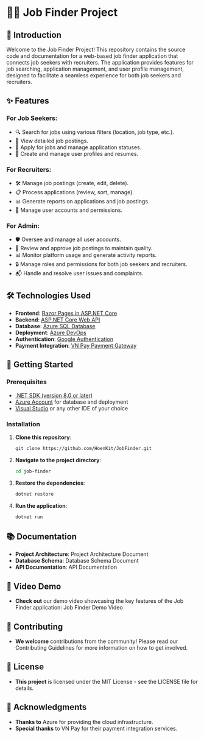 # 🧑‍💼 Job Finder Project

## 🚀 Introduction
Welcome to the Job Finder Project! This repository contains the source code and documentation for a web-based job finder application that connects job seekers with recruiters. The application provides features for job searching, application management, and user profile management, designed to facilitate a seamless experience for both job seekers and recruiters.

## ✨ Features

### For Job Seekers:
- 🔍 Search for jobs using various filters (location, job type, etc.).
- 📄 View detailed job postings.
- 📝 Apply for jobs and manage application statuses.
- 👤 Create and manage user profiles and resumes.

### For Recruiters:
- 🛠️ Manage job postings (create, edit, delete).
- 📋 Process applications (review, sort, manage).
- 📊 Generate reports on applications and job postings.
- 🔑 Manage user accounts and permissions.

### For Admin:
- 🛡️ Oversee and manage all user accounts.
- 👥 Review and approve job postings to maintain quality.
- 📊 Monitor platform usage and generate activity reports.
- 🔒 Manage roles and permissions for both job seekers and recruiters.
- 📬 Handle and resolve user issues and complaints.

## 🛠️ Technologies Used
- **Frontend**: [Razor Pages in ASP.NET Core](https://docs.microsoft.com/en-us/aspnet/core/razor-pages/)
- **Backend**: [ASP.NET Core Web API](https://docs.microsoft.com/en-us/aspnet/core/web-api/)
- **Database**: [Azure SQL Database](https://azure.microsoft.com/en-us/products/azure-sql/database)
- **Deployment**: [Azure DevOps](https://azure.microsoft.com/en-us/services/devops/)
- **Authentication**: [Google Authentication](https://developers.google.com/identity/sign-in/web/sign-in)
- **Payment Integration**: [VN Pay Payment Gateway](https://vnpay.vn/)

## 📖 Getting Started

### Prerequisites
- [.NET SDK (version 8.0 or later)](https://dotnet.microsoft.com/download/dotnet/8.0)
- [Azure Account](https://azure.microsoft.com/en-us/free/) for database and deployment
- [Visual Studio](https://visualstudio.microsoft.com/) or any other IDE of your choice

### Installation
1. **Clone this repository**:
   ```bash
   git clone https://github.com/HoenKit/JobFinder.git
2. **Navigate to the project directory**:
   ```bash
   cd job-finder
3. **Restore the dependencies**:
   ```bash
   dotnet restore
3. **Run the application**:
   ```bash
   dotnet run

## 📚 Documentation
- **Project Architecture**: Project Architecture Document
- **Database Schema**: Database Schema Document
- **API Documentation**: API Documentation

## 🎥 Video Demo
- **Check out** our demo video showcasing the key features of the Job Finder application: Job Finder Demo Video

## 🤝 Contributing
- **We welcome** contributions from the community! Please read our Contributing Guidelines for more information on how to get involved.

## 📜 License
- **This project** is licensed under the MIT License - see the LICENSE file for details.

## 🙏 Acknowledgments
- **Thanks to** Azure for providing the cloud infrastructure.
- **Special thanks** to VN Pay for their payment integration services.
